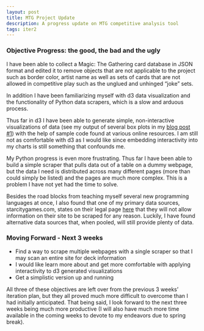 ```yaml
---
layout: post
title: MTG Project Update
description: A progress update on MTG competitive analysis tool
tags: iter2
---
```


### Objective Progress: the good, the bad and the ugly

I have been able to collect a Magic: The Gathering card database in JSON format and edited it to remove objects that are not applicable to the project such as border color, artist name as well as sets of cards that are not allowed in competitive play such as the unglued and unhinged “joke” sets.

In addition I have been familiarizing myself with d3 data visualization and the functionality of Python data scrapers, which is a slow and arduous process.  

Thus far in d3 I have been able to generate simple, non-interactive visualizations of data (see my output of several box plots in my [blog post #1](http://malecki.github.io/edav/2014/03/03/awcastleton-patch-3/)) with the help of sample code found at various online resources.  I am still not as comfortable with d3 as I would like since embedding interactivity into my charts is still something that confounds me.

My Python progress is even more frustrating.  Thus far I have been able to build a simple scraper that pulls data out of a table on a dummy webpage, but the data I need is distributed across many different pages (more than could simply be listed) and the pages are much more complex.  This is a problem I have not yet had the time to solve.

Besides the road blocks from teaching myself several new programming languages at once, I also found that one of my primary data sources, starcitygames.com, states on their legal page [here](http://sales.starcitygames.com/FAQ.php?ID=91) that they will not allow information on their site to be scraped for any reason.  Luckily, I have found alternative data sources that, when pooled, will still provide plenty of data.

### Moving Forward - Next 3 weeks

* Find a way to scrape multiple webpages with a single scraper so that I may scan an entire site for deck information
* I would like learn more about and get more comfortable with applying interactivity to d3 generated visualizations
* Get a simplistic version up and running

All three of these objectives are left over from the previous 3 weeks’ iteration plan, but they all proved much more difficult to overcome than I had initially anticipated.  That being said, I look forward to the next three weeks being much more productive (I will also have much more time available in the coming weeks to devote to my endeavors due to spring break).

